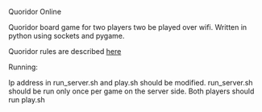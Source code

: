 Quoridor Online

Quoridor board game for two players two be played over wifi.
Written in python using sockets and pygame. 

Quoridor rules are described [here](https://en.wikipedia.org/wiki/Quoridor)


Running:

Ip address in run_server.sh and play.sh should 
be modified.
run_server.sh should be run only once per game on the server side. 
Both players should run play.sh

